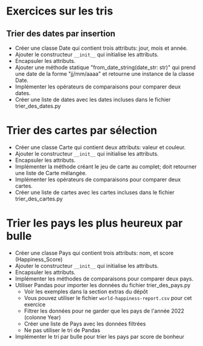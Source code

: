 # Exercices sur les tris

## Trier des dates par insertion
 - Créer une classe Date qui contient trois attributs: jour, mois et année.
 - Ajouter le constructeur `__init__` qui initialise les attributs.
 - Encapsuler les attributs.
 - Ajouter une méthode statique "from_date_string(date_str: str)" qui prend une date de la forme "jj/mm/aaaa" et retourne une instance de la classe Date.
 - Implémenter les opérateurs de comparaisons pour comparer deux dates.
 - Créer une liste de dates avec les dates incluses dans le fichier trier_des_dates.py 


# Trier des cartes par sélection
 - Créer une classe Carte qui contient deux attributs: valeur et couleur.
 - Ajouter le constructeur `__init__` qui initialise les attributs.
 - Encapsuler les attributs.
 - Implémenter la méthode créant le jeu de carte au complet; doit retourner une liste de Carte mélangée.
 - Implémenter les opérateurs de comparaisons pour comparer deux cartes.
 - Créer une liste de cartes avec les cartes incluses dans le fichier trier_des_cartes.py


# Trier les pays les plus heureux par bulle
 - Créer une classe Pays qui contient trois attributs: nom, et score (Happiness_Score)
 - Ajouter le constructeur `__init__` qui initialise les attributs.
 - Encapsuler les attributs.
 - Implémenter les méthodes de comparaisons pour comparer deux pays.
 - Utiliser Pandas pour importer les données du fichier trier_des_pays.py
   - Voir les exemples dans la section extras du dépôt
   - Vous pouvez utiliser le fichier `world-happiness-report.csv` pour cet exercice
   - Filtrer les données pour ne garder que les pays de l'année 2022 (colonne Year)
   - Créer une liste de Pays avec les données filtrées
   - Ne pas utiliser le tri de Pandas
 - Implémenter le tri par bulle pour trier les pays par score de bonheur